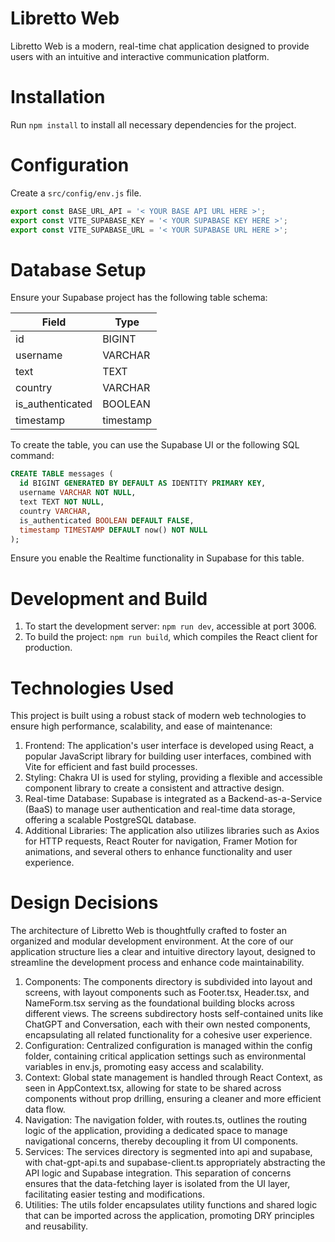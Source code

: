 #  Libretto Web

Libretto Web is a modern, real-time chat application designed to provide users with an intuitive and interactive 
communication platform.

# Installation

Run ```npm install``` to install all necessary dependencies for the project.

# Configuration

Create a ```src/config/env.js``` file.

```js
export const BASE_URL_API = '< YOUR BASE API URL HERE >';
export const VITE_SUPABASE_KEY = '< YOUR SUPABASE KEY HERE >';
export const VITE_SUPABASE_URL = '< YOUR SUPABASE URL HERE >';
```

# Database Setup

Ensure your Supabase project has the following table schema:

| Field            | Type      |
| ---------------- | --------- |
| id               | BIGINT    |
| username         | VARCHAR   |
| text             | TEXT      |
| country          | VARCHAR   |
| is_authenticated | BOOLEAN   |
| timestamp        | timestamp |

To create the table, you can use the Supabase UI or the following SQL command:

```sql
CREATE TABLE messages (
  id BIGINT GENERATED BY DEFAULT AS IDENTITY PRIMARY KEY,
  username VARCHAR NOT NULL,
  text TEXT NOT NULL,
  country VARCHAR,
  is_authenticated BOOLEAN DEFAULT FALSE,
  timestamp TIMESTAMP DEFAULT now() NOT NULL
);
```

Ensure you enable the Realtime functionality in Supabase for this table.

# Development and Build

1. To start the development server: ```npm run dev```, accessible at port 3006.
2. To build the project: ```npm run build```, which compiles the React client for production.

# Technologies Used

This project is built using a robust stack of modern web technologies to ensure high performance, scalability, and ease of maintenance:

1. Frontend: The application's user interface is developed using React, a popular JavaScript library for building user interfaces, combined with Vite for efficient and fast build processes.
2. Styling: Chakra UI is used for styling, providing a flexible and accessible component library to create a consistent and attractive design.
3. Real-time Database: Supabase is integrated as a Backend-as-a-Service (BaaS) to manage user authentication and real-time data storage, offering a scalable PostgreSQL database.
4. Additional Libraries: The application also utilizes libraries such as Axios for HTTP requests, React Router for navigation, Framer Motion for animations, and several others to enhance functionality and user experience.

# Design Decisions

The architecture of Libretto Web is thoughtfully crafted to foster an organized and modular development environment. At the core of our application structure lies a clear and intuitive directory layout, designed to streamline the development process and enhance code maintainability.

1. Components: The components directory is subdivided into layout and screens, with layout components such as Footer.tsx, Header.tsx, and NameForm.tsx serving as the foundational building blocks across different views. The screens subdirectory hosts self-contained units like ChatGPT and Conversation, each with their own nested components, encapsulating all related functionality for a cohesive user experience.
2. Configuration: Centralized configuration is managed within the config folder, containing critical application settings such as environmental variables in env.js, promoting easy access and scalability.
3. Context: Global state management is handled through React Context, as seen in AppContext.tsx, allowing for state to be shared across components without prop drilling, ensuring a cleaner and more efficient data flow.
4. Navigation: The navigation folder, with routes.ts, outlines the routing logic of the application, providing a dedicated space to manage navigational concerns, thereby decoupling it from UI components.
5. Services: The services directory is segmented into api and supabase, with chat-gpt-api.ts and supabase-client.ts appropriately abstracting the API logic and Supabase integration. This separation of concerns ensures that the data-fetching layer is isolated from the UI layer, facilitating easier testing and modifications.
6. Utilities: The utils folder encapsulates utility functions and shared logic that can be imported across the application, promoting DRY principles and reusability.


